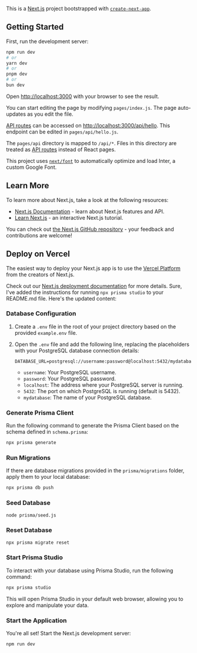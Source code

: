 This is a [Next.js](https://nextjs.org/) project bootstrapped with [`create-next-app`](https://github.com/vercel/next.js/tree/canary/packages/create-next-app).

## Getting Started

First, run the development server:

```bash
npm run dev
# or
yarn dev
# or
pnpm dev
# or
bun dev
```

Open [http://localhost:3000](http://localhost:3000) with your browser to see the result.

You can start editing the page by modifying `pages/index.js`. The page auto-updates as you edit the file.

[API routes](https://nextjs.org/docs/api-routes/introduction) can be accessed on [http://localhost:3000/api/hello](http://localhost:3000/api/hello). This endpoint can be edited in `pages/api/hello.js`.

The `pages/api` directory is mapped to `/api/*`. Files in this directory are treated as [API routes](https://nextjs.org/docs/api-routes/introduction) instead of React pages.

This project uses [`next/font`](https://nextjs.org/docs/basic-features/font-optimization) to automatically optimize and load Inter, a custom Google Font.

## Learn More

To learn more about Next.js, take a look at the following resources:

- [Next.js Documentation](https://nextjs.org/docs) - learn about Next.js features and API.
- [Learn Next.js](https://nextjs.org/learn) - an interactive Next.js tutorial.

You can check out [the Next.js GitHub repository](https://github.com/vercel/next.js/) - your feedback and contributions are welcome!

## Deploy on Vercel

The easiest way to deploy your Next.js app is to use the [Vercel Platform](https://vercel.com/new?utm_medium=default-template&filter=next.js&utm_source=create-next-app&utm_campaign=create-next-app-readme) from the creators of Next.js.

Check out our [Next.js deployment documentation](https://nextjs.org/docs/deployment) for more details.
Sure, I've added the instructions for running `npx prisma studio` to your README.md file. Here's the updated content:

### Database Configuration

1. Create a `.env` file in the root of your project directory based on the provided `example.env` file.

2. Open the `.env` file and add the following line, replacing the placeholders with your PostgreSQL database connection details:

   ```env
   DATABASE_URL=postgresql://username:password@localhost:5432/mydatabase
   ```

   - `username`: Your PostgreSQL username.
   - `password`: Your PostgreSQL password.
   - `localhost`: The address where your PostgreSQL server is running.
   - `5432`: The port on which PostgreSQL is running (default is 5432).
   - `mydatabase`: The name of your PostgreSQL database.

### Generate Prisma Client

Run the following command to generate the Prisma Client based on the schema defined in `schema.prisma`:

```bash
npx prisma generate
```

### Run Migrations

If there are database migrations provided in the `prisma/migrations` folder, apply them to your local database:

```bash
npx prisma db push
```

### Seed Database

```bash
node prisma/seed.js
```

### Reset Database

```bash
npx prisma migrate reset  
```

### Start Prisma Studio

To interact with your database using Prisma Studio, run the following command:

```bash
npx prisma studio
```

This will open Prisma Studio in your default web browser, allowing you to explore and manipulate your data.

### Start the Application

You're all set! Start the Next.js development server:

```bash
npm run dev
```
